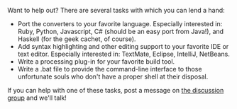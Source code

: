 Want to help out? There are several tasks with which you can lend a hand:

  * Port the converters to your favorite language. Especially interested in: Ruby, Python, Javascript, C# (should be an easy port from Java!), and Haskell (for the geek cachet, of course).
  * Add syntax highlighting and other editing support to your favorite IDE or text editor. Especially interested in: TextMate, Eclipse, IntelliJ, NetBeans.
  * Write a processing plug-in for your favorite build tool.
  * Write a .bat file to provide the command-line interface to those unfortunate souls who don't have a proper shell at their disposal.

If you can help with one of these tasks, post a message on [the discussion group](http://groups.google.com/group/sweetxml) and we'll talk!